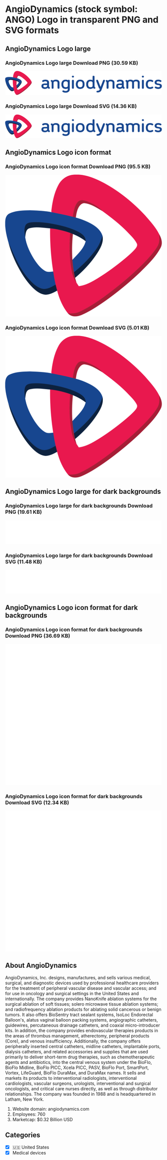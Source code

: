 # AngioDynamics (stock symbol: ANGO) Logo in transparent PNG and SVG formats

## AngioDynamics Logo large

### AngioDynamics Logo large Download PNG (30.59 KB)

![AngioDynamics Logo large Download PNG (30.59 KB)](/img/orig/ANGO_BIG-16fcbece.png)

### AngioDynamics Logo large Download SVG (14.36 KB)

![AngioDynamics Logo large Download SVG (14.36 KB)](/img/orig/ANGO_BIG-01fb7b22.svg)

## AngioDynamics Logo icon format

### AngioDynamics Logo icon format Download PNG (95.5 KB)

![AngioDynamics Logo icon format Download PNG (95.5 KB)](/img/orig/ANGO-619ac5c6.png)

### AngioDynamics Logo icon format Download SVG (5.01 KB)

![AngioDynamics Logo icon format Download SVG (5.01 KB)](/img/orig/ANGO-239e68fc.svg)

## AngioDynamics Logo large for dark backgrounds

### AngioDynamics Logo large for dark backgrounds Download PNG (19.61 KB)

![AngioDynamics Logo large for dark backgrounds Download PNG (19.61 KB)](/img/orig/ANGO_BIG.D-547a875d.png)

### AngioDynamics Logo large for dark backgrounds Download SVG (11.48 KB)

![AngioDynamics Logo large for dark backgrounds Download SVG (11.48 KB)](/img/orig/ANGO_BIG.D-01e493da.svg)

## AngioDynamics Logo icon format for dark backgrounds

### AngioDynamics Logo icon format for dark backgrounds Download PNG (36.69 KB)

![AngioDynamics Logo icon format for dark backgrounds Download PNG (36.69 KB)](/img/orig/ANGO.D-ac5402ef.png)

### AngioDynamics Logo icon format for dark backgrounds Download SVG (12.34 KB)

![AngioDynamics Logo icon format for dark backgrounds Download SVG (12.34 KB)](/img/orig/ANGO.D-74addfe8.svg)

## About AngioDynamics

AngioDynamics, Inc. designs, manufactures, and sells various medical, surgical, and diagnostic devices used by professional healthcare providers for the treatment of peripheral vascular disease and vascular access; and for use in oncology and surgical settings in the United States and internationally. The company provides NanoKnife ablation systems for the surgical ablation of soft tissues; solero microwave tissue ablation systems; and radiofrequency ablation products for ablating solid cancerous or benign tumors. It also offers BioSentry tract sealant systems, IsoLoc Endorectal Balloon's, alatus vaginal balloon packing systems, angiographic catheters, guidewires, percutaneous drainage catheters, and coaxial micro-introducer kits. In addition, the company provides endovascular therapies products in the areas of thrombus management, atherectomy, peripheral products (Core), and venous insufficiency. Additionally, the company offers peripherally inserted central catheters, midline catheters, implantable ports, dialysis catheters, and related accessories and supplies that are used primarily to deliver short-term drug therapies, such as chemotherapeutic agents and antibiotics, into the central venous system under the BioFlo, BioFlo Midline, BioFlo PICC, Xcela PICC, PASV, BioFlo Port, SmartPort, Vortex, LifeGuard, BioFlo DuraMax, and DuraMax names. It sells and markets its products to interventional radiologists, interventional cardiologists, vascular surgeons, urologists, interventional and surgical oncologists, and critical care nurses directly, as well as through distributor relationships. The company was founded in 1988 and is headquartered in Latham, New York.

1. Website domain: angiodynamics.com
2. Employees: 760
3. Marketcap: $0.32 Billion USD


## Categories
- [x] 🇺🇸 United States
- [x] Medical devices

